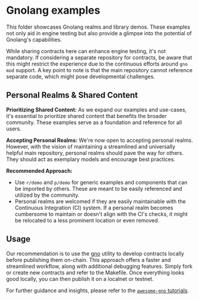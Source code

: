 # Gnolang examples

This folder showcases Gnolang realms and library demos. These examples not only aid in engine testing but also provide a glimpse into the potential of Gnolang's capabilities.

While sharing contracts here can enhance engine testing, it's not mandatory. If considering a separate repository for contracts, be aware that this might restrict the experience due to the continuous efforts around `gno mod` support. A key point to note is that the main repository cannot reference separate code, which might pose developmental challenges.

## Personal Realms & Shared Content

**Prioritizing Shared Content:** As we expand our examples and use-cases, it's essential to prioritize shared content that benefits the broader community. These examples serve as a foundation and reference for all users.

**Accepting Personal Realms:** We're now open to accepting personal realms. However, with the vision of maintaining a streamlined and universally helpful main repository, personal realms should pave the way for others. They should act as exemplary models and encourage best practices.

**Recommended Approach:** 
- Use `r/demo` and `p/demo` for generic examples and components that can be imported by others. These are meant to be easily referenced and utilized by the community.
- Personal realms are welcomed if they are easily maintainable with the Continuous Integration (CI) system. If a personal realm becomes cumbersome to maintain or doesn't align with the CI's checks, it might be relocated to a less prominent location or even removed. 

## Usage

Our recommendation is to use the [gno](../gnovm/cmd/gno) utility to develop contracts locally before publishing them on-chain. This approach offers a faster and streamlined workflow, along with additional debugging features. Simply fork or create new contracts and refer to the Makefile. Once everything looks good locally, you can then publish it on a localnet or testnet.

For further guidance and insights, please refer to the [`awesome-gno` tutorials](https://github.com/gnolang/awesome-gno#tutorials).
